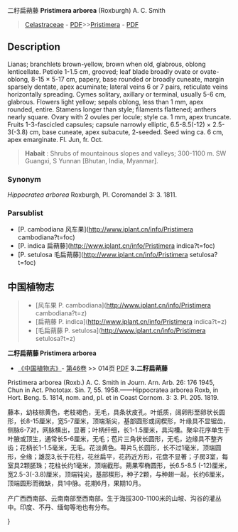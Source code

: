 二籽扁蒴藤 **Pristimera arborea** (Roxburgh) A. C. Smith

> [Celastraceae](http://www.iplant.cn/info/Celastraceae?t=foc) - [PDF](http://www.iplant.cn/foc/pdf/Celastraceae.pdf)>>[Pristimera](http://www.iplant.cn/info/Pristimera?t=foc) - [PDF](http://www.iplant.cn/foc/pdf/Pristimera.pdf)

## Description

Lianas; branchlets brown-yellow, brown when old, glabrous, oblong lenticellate. Petiole 1-1.5 cm, grooved; leaf blade broadly ovate or ovate-oblong, 8-15 × 5-17 cm, papery, base rounded or broadly cuneate, margin sparsely dentate, apex acuminate; lateral veins 6 or 7 pairs, reticulate veins horizontally spreading. Cymes solitary, axillary or terminal, usually 5-6 cm, glabrous. Flowers light yellow; sepals oblong, less than 1 mm, apex rounded, entire. Stamens longer than style; filaments flattened; anthers nearly square. Ovary with 2 ovules per locule; style ca. 1 mm, apex truncate. Fruits 1-3-fascicled capsules; capsule narrowly elliptic, 6.5-8.5(-12) × 2.5-3(-3.8) cm, base cuneate, apex subacute, 2-seeded. Seed wing ca. 6 cm, apex emarginate. Fl. Jun, fr. Oct.

> **Habait** : 
> Shrubs of mountainous slopes and valleys; 300-1100 m. SW Guangxi, S Yunnan [Bhutan, India, Myanmar].

### Synonym
*Hippocratea arborea* Roxburgh, Pl. Coromandel 3: 3. 1811.

### Parsublist

* [P.  cambodiana  风车果](http://www.iplant.cn/info/Pristimera cambodiana?t=foc)
* [P.  indica  扁蒴藤](http://www.iplant.cn/info/Pristimera indica?t=foc)
* [P.  setulosa  毛扁蒴藤](http://www.iplant.cn/info/Pristimera setulosa?t=foc)

## 中国植物志

> * [风车果  P.  cambodiana](http://www.iplant.cn/info/Pristimera cambodiana?t=z)
> * [扁蒴藤  P.  indica](http://www.iplant.cn/info/Pristimera indica?t=z)
> * [毛扁蒴藤  P.  setulosa](http://www.iplant.cn/info/Pristimera setulosa?t=z)

**二籽扁蒴藤 Pristimera arborea**

* [《中国植物志》](http://www.iplant.cn/frps)- [第46卷](http://www.iplant.cn/frps/vol/46) >> 014页 [PDF](http://www.iplant.cn/frps/pdf/46/014.PDF)
**3.二籽扁蒴藤**

Pristimera arborea (Roxb.) A. C. Smith in Journ. Arn. Arb. 26: 176 1945, Chun in Act. Phototax. Sin. 7, 55. 1958.——Hippocratea arborea Roxb, in Hort. Beng. 5. 1814, nom. and, pl. et in Coast Cornom. 3: 3. Pl. 205. 1819.

藤本，幼枝棕黄色，老枝褐色，无毛，具条状皮孔。叶纸质，阔卵形至卵状长圆形，长8-15厘米，宽5-7厘米，顶端渐尖，基部圆形或阔楔形，叶缘具不显锯齿，侧脉6-7对，网脉横出，显著；叶柄纤细，长1-1.5厘米，具沟槽。聚伞花序单生于叶腋或顶生，通常长5-6厘米，无毛；苞片三角状长圆形，无毛，边缘具不整齐齿；花柄长1-1.5毫米，无毛。花淡黄色。萼片5,长圆形，长不过1毫米，顶端圆形，全缘；雄蕊3,长于花柱，花丝扁平，花药近方形，花盘不显著；子房3室，每室具2颗胚珠；花柱长约1毫米，顶端截形。蒴果窄椭圆形，长6.5-8.5 (-12)厘米，宽2.5-3(-3.8)厘米，顶端钝尖，基部楔形，种子2颗，与种翅一起，长约6厘米，顶端圆形而微缺，具1中脉。花期6月，果期10月。

产广西西南部、云南南部至西南部。生于海拔300-1100米的山坡、沟谷的灌丛中。印度、不丹、缅甸等地也有分布。

}